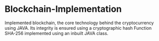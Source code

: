 # Blockchain-Implementation
Implemented blockchain, the core technology behind the cryptocurrency using JAVA. Its integrity is ensured using a cryptographic hash Function SHA-256 implemented using an inbuilt JAVA class.
